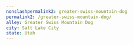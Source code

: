 ```yaml
---
﻿nonslashpermalink2: greater-swiss-mountain-dog
permalink2: /greater-swiss-mountain-dog/
alley: Greater Swiss Mountain Dog
city: Salt Lake City
state: Utah
---
```

